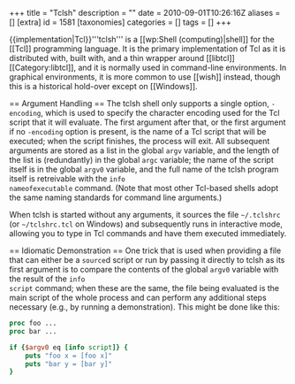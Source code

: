+++
title = "Tclsh"
description = ""
date = 2010-09-01T10:26:16Z
aliases = []
[extra]
id = 1581
[taxonomies]
categories = []
tags = []
+++

{{implementation|Tcl}}'''tclsh''' is a [[wp:Shell (computing)|shell]] for the [[Tcl]] programming language. It is the primary implementation of Tcl as it is distributed with, built with, and a thin wrapper around [[libtcl]][[Category:libtcl]], and it is normally used in command-line environments. In graphical environments, it is more common to use [[wish]] instead, though this is a historical hold-over except on [[Windows]].

== Argument Handling ==
The tclsh shell only supports a single option, <code>-encoding</code>, which is used to specify the character encoding used for the Tcl script that it will evaluate. The first argument after that, or the first argument if no <code>-encoding</code> option is present, is the name of a Tcl script that will be executed; when the script finishes, the process will exit. All subsequent arguments are stored as a list in the global <code>argv</code> variable, and the length of the list is (redundantly) in the global <code>argc</code> variable; the name of the script itself is in the global <code>argv0</code> variable, and the full name of the tclsh program itself is retreivable with the <code>info nameofexecutable</code> command. (Note that most other Tcl-based shells adopt the same naming standards for command line arguments.)

When tclsh is started without any arguments, it sources the file <code>~/.tclshrc</code> (or <code>~/tclshrc.tcl</code> on Windows) and subsequently runs in interactive mode, allowing you to type in Tcl commands and have them executed immediately.

== Idiomatic Demonstration ==
One trick that is used when providing a file that can either be a <code>source</code>d script or run by passing it directly to tclsh as its first argument is to compare the contents of the global <code>argv0</code> variable with the result of the <code>info script</code> command; when these are the same, the file being evaluated is the main script of the whole process and can perform any additional steps necessary (e.g., by running a demonstration). This might be done like this:


```tcl
proc foo ...
proc bar ...

if {$argv0 eq [info script]} {
    puts "foo x = [foo x]"
    puts "bar y = [bar y]"
}
```

